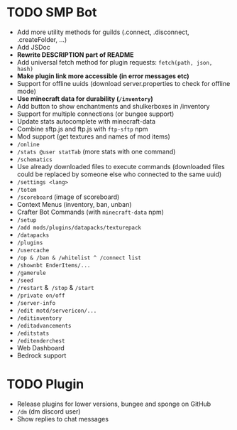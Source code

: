 # TODO SMP Bot

+ Add more utility methods for guilds (.connect, .disconnect, .createFolder, ...)
+ Add JSDoc
+ **Rewrite DESCRIPTION part of README**
+ Add universal fetch method for plugin requests: `fetch(path, json, hash)`
+ **Make plugin link more accessible (in error messages etc)**
+ Support for offline uuids (download server.properties to check for offline mode)
+ **Use minecraft data for durability (`/inventory`)**
+ Add button to show enchantments and shulkerboxes in /inventory
+ Support for multiple connections (or bungee support)
+ Update stats autocomplete with minecraft-data
+ Combine sftp.js and ftp.js with `ftp-sftp` npm
+ Mod support (get textures and names of mod items)
+ `/online`
+ `/stats @user statTab` (more stats with one command)
+ `/schematics`
+ Use already downloaded files to execute commands (downloaded files could be replaced by someone else who connected to the same uuid)
+ `/settings <lang>`
+ `/totem`
+ `/scoreboard` (image of scoreboard)
+ Context Menus (inventory, ban, unban)
+ Crafter Bot Commands (with `minecraft-data` npm)
+ `/setup`
+ `/add mods/plugins/datapacks/texturepack`
+ `/datapacks`
+ `/plugins`
+ `/usercache`
+ `/op & /ban & /whitelist ^ /connect list`
+ `/shownbt EnderItems/...`
+ `/gamerule`
+ `/seed`
+ `/restart` &` /stop` & `/start`
+ `/private on/off`
+ `/server-info`
+ `/edit motd/servericon/...`
+ `/editinventory`
+ `/editadvancements`
+ `/editstats`
+ `/editenderchest`
+ Web Dashboard
+ Bedrock support

# TODO Plugin
+ Release plugins for lower versions, bungee and sponge on GitHub
+ `/dm` (dm discord user)
+ Show replies to chat messages